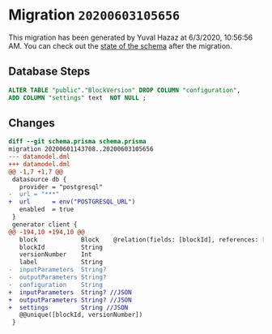 # Migration `20200603105656`

This migration has been generated by Yuval Hazaz at 6/3/2020, 10:56:56 AM.
You can check out the [state of the schema](./schema.prisma) after the migration.

## Database Steps

```sql
ALTER TABLE "public"."BlockVersion" DROP COLUMN "configuration",
ADD COLUMN "settings" text  NOT NULL ;
```

## Changes

```diff
diff --git schema.prisma schema.prisma
migration 20200601143708..20200603105656
--- datamodel.dml
+++ datamodel.dml
@@ -1,7 +1,7 @@
 datasource db {
   provider = "postgresql"
-  url = "***"
+  url      = env("POSTGRESQL_URL")
   enabled  = true
 }
 generator client {
@@ -194,10 +194,10 @@
   block            Block    @relation(fields: [blockId], references: [id])
   blockId          String
   versionNumber    Int
   label            String
-  inputParameters  String?
-  outputParameters String?
-  configuration    String
+  inputParameters  String? //JSON
+  outputParameters String? //JSON
+  settings         String //JSON
   @@unique([blockId, versionNumber])
 }
```


